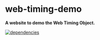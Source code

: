 # web-timing-demo

**A website to demo the Web Timing Object.**

[![dependencies](https://img.shields.io/david/chrisguttandin/web-timing-demo.svg?style=flat-square)](https://www.npmjs.com/package/web-timing-demo)
